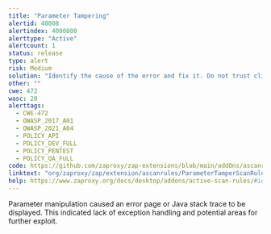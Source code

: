 ```yaml
---
title: "Parameter Tampering"
alertid: 40008
alertindex: 4000800
alerttype: "Active"
alertcount: 1
status: release
type: alert
risk: Medium
solution: "Identify the cause of the error and fix it. Do not trust client side input and enforce a tight check in the server side. Besides, catch the exception properly. Use a generic 500 error page for internal server error."
other: ""
cwe: 472
wasc: 20
alerttags: 
  - CWE-472
  - OWASP_2017_A01
  - OWASP_2021_A04
  - POLICY_API
  - POLICY_DEV_FULL
  - POLICY_PENTEST
  - POLICY_QA_FULL
code: https://github.com/zaproxy/zap-extensions/blob/main/addOns/ascanrules/src/main/java/org/zaproxy/zap/extension/ascanrules/ParameterTamperScanRule.java
linktext: "org/zaproxy/zap/extension/ascanrules/ParameterTamperScanRule.java"
help: https://www.zaproxy.org/docs/desktop/addons/active-scan-rules/#id-40008
---
```

Parameter manipulation caused an error page or Java stack trace to be displayed. This indicated lack of exception handling and potential areas for further exploit.
